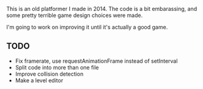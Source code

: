 
This is an old platformer I made in 2014. The code is a bit embarassing, and some pretty terrible game design choices were made.

I'm going to work on improving it until it's actually a good game.

## TODO
- Fix framerate, use requestAnimationFrame instead of setInterval
- Split code into more than one file
- Improve collision detection
- Make a level editor

